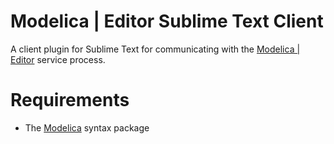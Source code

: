 # Modelica | Editor Sublime Text Client

A client plugin for Sublime Text for communicating with the [Modelica | Editor](https://github.com/THM-MoTE/mope-server/)
service process.

# Requirements
- The [Modelica](https://packagecontrol.io/packages/Modelica) syntax package